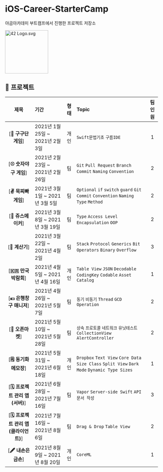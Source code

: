 # iOS-Career-StarterCamp
야곰아카데미 부트캠프에서 진행한 프로젝트 저장소

<p><img src="https://cdn.discordapp.com/attachments/814079004377350172/891983179378982952/yagom_icon.png" alt="42 Logo.svg" width="142"></p>

## 📂 프로젝트

|제목|기간|형태|Topic|팀인원|
|:----:|:------------------------------------- | :------: | :----------------------------------------------- | :----------------: |
|[**🔢 구구단 게임**]|2021년 1월 25일 ~ 2021년 2월 3일|개인|`Swift문법기초` `구름IDE`|1|
|[**⚾️ 숫자야구 게임**]|2021년 2월 23일 ~ 2021년 2월 26일|팀|`Git` `Pull Request` `Branch` `Commit` `Naming` `Convention`|2|
|[**✌️ 묵찌빠 게임**]|2021년 3월 1일 ~ 2021년 3월 5일|팀|`Optional` `if` `switch` `guard` `Git` `Commit` `Convention` `Naming` `Type` `Method`|2|
|[**🥤 쥬스메이커**]|2021년 3월 8일 ~ 2021년 3월 19일|팀|`Type` `Access Level` `Encapsulation` `OOP`|2|
|[**🧮 계산기**]|2021년 3월 22일 ~ 2021년 4월 2일|팀|`Stack` `Protocol` `Generics` `Bit Operators` `Binary` `Overflow`|3|
|[**🇰🇷 만국박람회**]|2021년 4월 5일 ~ 2021년 4월 16일|개인|`Table View` `JSON` `Decodable` `CodingKey` `Codable` `Asset Catalog`|1|
|[**💵 은행창구 매니저**]|2021년 4월 26일 ~ 2021년 5월 7일|팀|`동기` `비동기` `Thread` `GCD` `Operation`|2|
|[**🛒 오픈마켓**]|2021년 5월 10일 ~ 2021년 5월 28일|팀|`상속` `프로토콜` `네트워크` `유닛테스트` `CollectionView` `AlertController`|2|
|[**🗒 동기화 메모장**]|2021년 5월 31일 ~ 2021년 6월 18일|개인|`Dropbox` `Text View` `Core Data` `Size Class` `Split View` `Dark Mode` `Dynamic Type Sizes`|1|
|[**🗓 프로젝트 관리 앱(서버)**]|2021년 6월 28일 ~ 2021년 7월 16일|팀|`Vapor` `Server-side Swift` `API문서 작성`|3|
|[**🗓 프로젝트 관리 앱(클라이언트)**]|2021년 7월 16일 ~ 2021년 8월 6일|팀|`Drag & Drop` `Table View`|2|
|[**🖋 내손은 금손**]|2021년 8월 9일 ~ 2021년 8월 20일|개인|`CoreML`|1|

